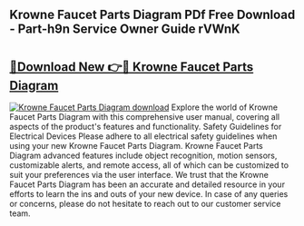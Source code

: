 ## Krowne Faucet Parts Diagram PDf Free Download - Part-h9n Service Owner Guide rVWnK

# <h2><a href="http://dfpu6r.blite.top/?on=Krowne+Faucet+Parts+Diagram">🔗Download New 👉🔴 Krowne Faucet Parts Diagram</a></h2>

[![Krowne Faucet Parts Diagram download](https://i.imgur.com/lujVjoI.png)](http://dfpu6r.blite.top/?on=Krowne+Faucet+Parts+Diagram)
Explore the world of Krowne Faucet Parts Diagram with this comprehensive user manual, covering all aspects of the product's features and functionality. Safety Guidelines for Electrical Devices Please adhere to all electrical safety guidelines when using your new Krowne Faucet Parts Diagram. Krowne Faucet Parts Diagram advanced features include object recognition, motion sensors, customizable alerts, and remote access, all of which can be customized to suit your preferences via the user interface. We trust that the Krowne Faucet Parts Diagram has been an accurate and detailed resource in your efforts to learn the ins and outs of your new device. In case of any queries or concerns, please do not hesitate to reach out to our customer service team.
